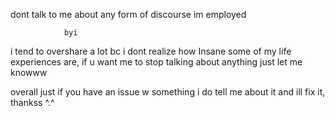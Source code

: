   dont talk to me about any form of discourse im employed


                byi

i tend to overshare a lot bc i dont realize how Insane some of my life experiences are, if u want me to stop talking about anything just let me knowww

overall just if you have an issue w something i do tell me about it and ill fix it, thankss ^.^
